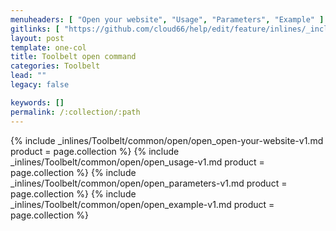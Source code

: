 ```yaml
---
menuheaders: [ "Open your website", "Usage", "Parameters", "Example" ]
gitlinks: [ "https://github.com/cloud66/help/edit/feature/inlines/_includes/_inlines/Toolbelt/common/open/open_open-your-website-v1.md", "https://github.com/cloud66/help/edit/feature/inlines/_includes/_inlines/Toolbelt/common/open/open_usage-v1.md", "https://github.com/cloud66/help/edit/feature/inlines/_includes/_inlines/Toolbelt/common/open/open_parameters-v1.md", "https://github.com/cloud66/help/edit/feature/inlines/_includes/_inlines/Toolbelt/common/open/open_example-v1.md" ]
layout: post
template: one-col
title: Toolbelt open command
categories: Toolbelt
lead: ""
legacy: false

keywords: []
permalink: /:collection/:path
---
```




{% include _inlines/Toolbelt/common/open/open_open-your-website-v1.md  product = page.collection %}
{% include _inlines/Toolbelt/common/open/open_usage-v1.md  product = page.collection %}
{% include _inlines/Toolbelt/common/open/open_parameters-v1.md  product = page.collection %}
{% include _inlines/Toolbelt/common/open/open_example-v1.md  product = page.collection %}